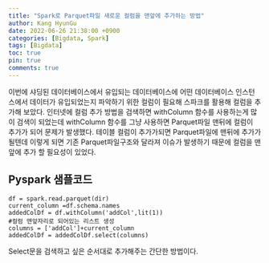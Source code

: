 ```yaml
---
title: "Spark로 Parquet파일 새로운 컬럼을 맨앞에 추가하는 방법"
author: Kang HyunGu
date: 2022-06-26 21:38:00 +0900
categories: [Bigdata, Spark]
tags: [Bigdata]
toc: true
pin: true
comments: true
---
```



이번에 샤딩된 데이터베이스에서 유입되는 데이터베이스에 어떤 데이터베이스 인스턴스에서 데이터가 유입되었는지 파악하기 위한 컬럼이 필요해 스파크를 활용해 컬럼을 추가해 보았다.
인터넷에 컬럼 추가 방법을 검색하면 withColumn 함수를 사용하는게 많이 검색이 되었는데
withColumn 함수를 그냥 사용하면 Parquet파일 맨뒤에 컬럼이 추가가 되어 문제가 발생했다.
테이블 컬럼이 추가가되면 Parquet파일에 맨뒤에 추가가 될텐데 이렇게 되면 기존 Parquet파일구조와 달라져 이슈가 발생하기 때문에 컬럼을 맨앞에 추가 할 필요성이 있었다.

## Pyspark 샘플코드
```
df = spark.read.parquet(dir)
current_column =df.schema.names
addedColDf = df.withColumn('addCol',lit(1))
#컬럼 맨앞자리로 되어있는 리스트 생성
columns = ['addCol']+current_column
addedColDf = addedColDf.select(columns)
```
Select문을 검색하고 싶은 순서대로 추가해주는 간단한 방법이다.
